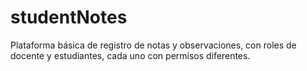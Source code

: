# studentNotes
Plataforma básica de registro de notas y observaciones, con roles de docente y estudiantes, cada uno con permisos diferentes.
